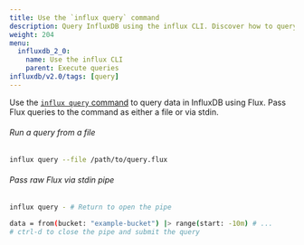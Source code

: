 ```yaml
---
title: Use the `influx query` command
description: Query InfluxDB using the influx CLI. Discover how to query data in InfluxDB 2.0 using `influx query`.
weight: 204
menu:
  influxdb_2_0:
    name: Use the influx CLI
    parent: Execute queries
influxdb/v2.0/tags: [query]
---
```


Use the [`influx query` command](/influxdb/v2.0/reference/cli/influx/query) to query data in InfluxDB using Flux.
Pass Flux queries to the command as either a file or via stdin.

###### Run a query from a file

```bash
influx query --file /path/to/query.flux
```

###### Pass raw Flux via stdin pipe

```bash
influx query - # Return to open the pipe

data = from(bucket: "example-bucket") |> range(start: -10m) # ...
# ctrl-d to close the pipe and submit the query
```
